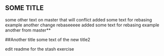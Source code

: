 ## SOME TITLE
some other text on master that will conflict
added some text for rebasing example
another change rebaseeeee
added some text for rebasing example
another from master**

##Another title
some text of the new title2

edit readme for the stash exercise
